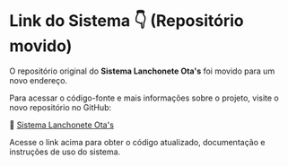 # Link do Sistema 👇 (Repositório movido)
O repositório original do **Sistema Lanchonete Ota's** foi movido para um novo endereço.

Para acessar o código-fonte e mais informações sobre o projeto, visite o novo repositório no GitHub:

🔗 [Sistema Lanchonete Ota's](https://github.com/ph-santos0/Sistema-Lanchonete-Otas)

Acesse o link acima para obter o código atualizado, documentação e instruções de uso do sistema.
